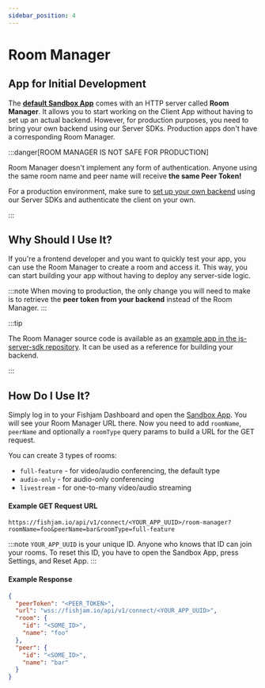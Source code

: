 ```yaml
---
sidebar_position: 4
---
```


# Room Manager

## App for Initial Development

The [**default Sandbox App**](https://fishjam.io/app/sandbox) comes with an HTTP server called **Room Manager**.
It allows you to start working on the Client App without having to set up an actual backend.
However, for production purposes, you need to bring your own backend using our Server SDKs. Production apps don't have a corresponding Room Manager.

:::danger[ROOM MANAGER IS NOT SAFE FOR PRODUCTION]

Room Manager doesn't implement any form of authentication.
Anyone using the same room name and peer name will receive **the same Peer Token!**

For a production environment, make sure to [set up your own backend](/production/server.mdx) using our Server SDKs and authenticate the client on your own.

:::

## Why Should I Use It?

If you're a frontend developer and you want to quickly test your app, you can use the Room Manager to create a room and access it.
This way, you can start building your app without having to deploy any server-side logic.

:::note
When moving to production, the only change you will need to make is to retrieve the **peer token from your backend** instead of the Room Manager.
:::

:::tip

The Room Manager source code is available as an
[example app in the js-server-sdk repository](https://github.com/fishjam-cloud/js-server-sdk/tree/main/examples/room-manager).
It can be used as a reference for building your backend.

:::

## How Do I Use It?

Simply log in to your Fishjam Dashboard and open the [Sandbox App](https://fishjam.io/app/sandbox). You will see your Room Manager URL there.
Now you need to add `roomName`, `peerName` and optionally a `roomType` query params to build a URL for the GET request.

You can create 3 types of rooms:

- `full-feature` - for video/audio conferencing, the default type
- `audio-only` - for audio-only conferencing
- `livestream` - for one-to-many video/audio streaming

#### Example GET Request URL

```
https://fishjam.io/api/v1/connect/<YOUR_APP_UUID>/room-manager?roomName=foo&peerName=bar&roomType=full-feature
```

:::note
`YOUR_APP_UUID` is your unique ID. Anyone who knows that ID can join your rooms. To reset this ID, you have to open the Sandbox App, press Settings, and Reset App.
:::

#### Example Response

```json
{
  "peerToken": "<PEER_TOKEN>",
  "url": "wss://fishjam.io/api/v1/connect/<YOUR_APP_UUID>",
  "room": {
    "id": "<SOME_ID>",
    "name": "foo"
  },
  "peer": {
    "id": "<SOME_ID>",
    "name": "bar"
  }
}
```

